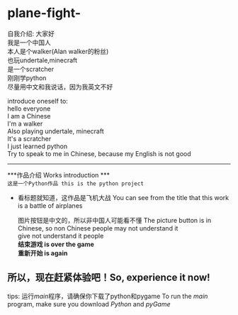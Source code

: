 # plane-fight-
自我介绍:
大家好  
我是一个中国人  
本人是个walker(Alan walker的粉丝)  
也玩undertale,minecraft  
是一个scratcher  
刚刚学python  
尽量用中文和我说话，因为我英文不好


introduce oneself to:  
hello everyone  
I am a Chinese  
I'm a walker  
Also playing undertale, minecraft  
It's a scratcher  
I just learned python  
Try to speak to me in Chinese, because my English is not good  

- - - - -

***作品介绍  Works introduction ***  
`这是一个Python作品 this is the python project `  
- 看标题就知道，这作品是飞机大战 You can see from the title that this work is a battle of airplanes  

  图片按钮是中文的，所以非中国人可能看不懂 The picture button is in Chinese, so non Chinese people may not understand it  
give not understand it people  
**结束游戏 is over the game**  
**重新开始 is again**  
## 所以，现在赶紧体验吧！So, experience it now!
tips: 运行*main*程序，请确保你下载了python和pygame  To run the *main* program, make sure you download *Python* and *pyGame*
